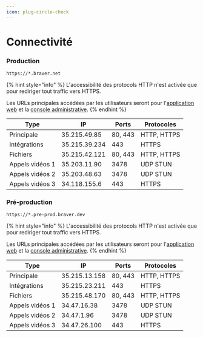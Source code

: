 ```yaml
---
icon: plug-circle-check
---
```


# Connectivité

### Production

```url
https://*.braver.net
```

{% hint style="info" %}
L'accessibilité des protocols HTTP n'est activée que pour rediriger tout traffic vers HTTPS.

Les URLs principales accédées par les utilisateurs seront pour l'[application web](https://app.braver.net) et la [console administrative](https://admin.braver.net).
{% endhint %}

| Type            | IP            | Ports   | Protocoles  |
| --------------- | ------------- | ------- | ----------- |
| Principale      | 35.215.49.85  | 80, 443 | HTTP, HTTPS |
| Intégrations    | 35.215.39.234 | 443     | HTTPS       |
| Fichiers        | 35.215.42.121 | 80, 443 | HTTP, HTTPS |
| Appels vidéos 1 | 35.203.11.90  | 3478    | UDP STUN    |
| Appels vidéos 2 | 35.203.48.63  | 3478    | UDP STUN    |
| Appels vidéos 3 | 34.118.155.6  | 443     | HTTPS       |

### Pré-production

```url
https://*.pre-prod.braver.dev
```

{% hint style="info" %}
L'accessibilité des protocols HTTP n'est activée que pour rediriger tout traffic vers HTTPS.

Les URLs principales accédées par les utilisateurs seront pour l'[application web](https://app.pre-prod.braver.dev) et la [console administrative](https://admin.pre-prod.braver.dev).
{% endhint %}

| Type            | IP            | Ports   | Protocoles  |
| --------------- | ------------- | ------- | ----------- |
| Principale      | 35.215.13.158 | 80, 443 | HTTP, HTTPS |
| Intégrations    | 35.215.23.211 | 443     | HTTPS       |
| Fichiers        | 35.215.48.170 | 80, 443 | HTTP, HTTPS |
| Appels vidéos 1 | 34.47.16.38   | 3478    | UDP STUN    |
| Appels vidéos 2 | 34.47.1.96    | 3478    | UDP STUN    |
| Appels vidéos 3 | 34.47.26.100  | 443     | HTTPS       |
